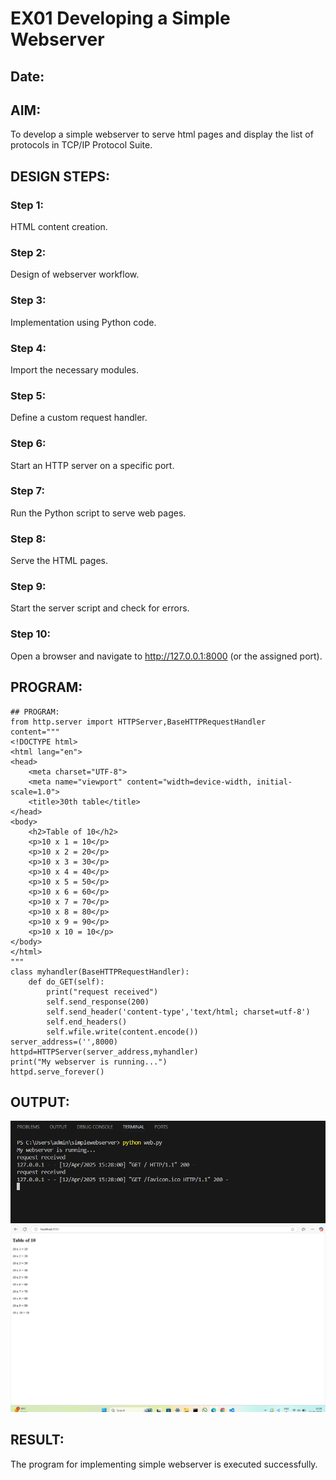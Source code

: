 # EX01 Developing a Simple Webserver
## Date:

## AIM:
To develop a simple webserver to serve html pages and display the list of protocols in TCP/IP Protocol Suite.

## DESIGN STEPS:
### Step 1: 
HTML content creation.

### Step 2:
Design of webserver workflow.

### Step 3:
Implementation using Python code.

### Step 4:
Import the necessary modules.

### Step 5:
Define a custom request handler.

### Step 6:
Start an HTTP server on a specific port.

### Step 7:
Run the Python script to serve web pages.

### Step 8:
Serve the HTML pages.

### Step 9:
Start the server script and check for errors.

### Step 10:
Open a browser and navigate to http://127.0.0.1:8000 (or the assigned port).

## PROGRAM:

```
## PROGRAM:
from http.server import HTTPServer,BaseHTTPRequestHandler
content="""
<!DOCTYPE html>
<html lang="en">
<head>
    <meta charset="UTF-8">
    <meta name="viewport" content="width=device-width, initial-scale=1.0">
    <title>30th table</title>
</head>
<body>
    <h2>Table of 10</h2>
    <p>10 x 1 = 10</p>
    <p>10 x 2 = 20</p>
    <p>10 x 3 = 30</p>
    <p>10 x 4 = 40</p>
    <p>10 x 5 = 50</p>
    <p>10 x 6 = 60</p>
    <p>10 x 7 = 70</p>
    <p>10 x 8 = 80</p>
    <p>10 x 9 = 90</p>
    <p>10 x 10 = 10</p>
</body>
</html>
"""
class myhandler(BaseHTTPRequestHandler):
    def do_GET(self):
        print("request received")
        self.send_response(200)
        self.send_header('content-type','text/html; charset=utf-8')
        self.end_headers()
        self.wfile.write(content.encode())
server_address=('',8000)
httpd=HTTPServer(server_address,myhandler)
print("My webserver is running...")
httpd.serve_forever()
```
## OUTPUT:
![alt text](image.png)
![alt text](image-1.png)
## RESULT:
The program for implementing simple webserver is executed successfully.
